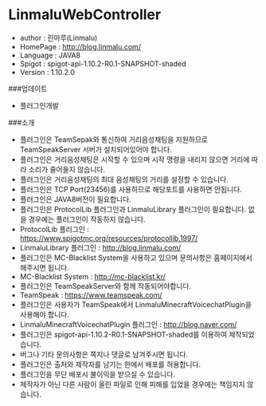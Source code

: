 # LinmaluWebController

 - author : 린마루(Linmalu)
 - HomePage : http://blog.linmalu.com/
 - Language : JAVA8
 - Spigot : spigot-api-1.10.2-R0.1-SNAPSHOT-shaded
 - Version : 1.10.2.0

###업데이트
- 플러그인개발

###소개
- 플러그인은 TeamSepak와 통신하여 거리음성채팅을 지원하므로 TeamSpeakServer 서버가 설치되어있어야 합니다.
- 플러그인은 거리음성채팅은 시작할 수 있으며 시작 명령을 내리지 않으면 거리에 따라 소리가 줄어들지 않습니다.
- 플러그인은 거리음성채팅의 최대 음성채팅의 거리를 설정할 수 있습니다.
- 플러그인은 TCP Port(23456)를 사용하므로 해당포트를 사용하면 안됩니다.
- 플러그인은 JAVA8버전이 필요합니다.
- 플러그인은 ProtocolLib 플러그인과 LinmaluLibrary 플러그인이 필요합니다. 없을 경우에는 플러그인이 작동하지 않습니다.
- ProtocolLib 플러그인 : https://www.spigotmc.org/resources/protocollib.1997/
- LinmaluLibrary 플러그인 : http://blog.linmalu.com/
- 플러그인은 MC-Blacklist System을 사용하고 있으며 문의사항은 홈페이지에서 해주시면 됩니다.
- MC-Blacklist System : http://mc-blacklist.kr/
- 플러그인은 TeamSpeakServer와 함께 작동되어야합니다.
- TeamSpeak : https://www.teamspeak.com/
- 플러그인은 사용자가 TeamSpeak에서 LinmaluMinecraftVoicechatPlugin을 사용해야 합니다.
- LinmaluMinecraftVoicechatPlugin 플러그인 : http://blog.naver.com/
- 플러그인은 spigot-api-1.10.2-R0.1-SNAPSHOT-shaded를 이용하여 제작되었습니다.
- 버그나 기타 문의사항은 쪽지나 댓글로 남겨주시면 됩니다.
- 플러그인은 출처와 제작자를 남기는 한에서 배포를 허용합니다.
- 플러그인을 무단 배포시 불이익을 받으실 수 있습니다.
- 제작자가 아닌 다른 사람이 올린 파일로 인해 피해를 입었을 경우에는 책임지지 않습니다.

